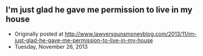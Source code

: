 ## I'm just glad he gave me permission to live in my house

 * Originally posted at http://www.lawyersgunsmoneyblog.com/2013/11/im-just-glad-he-gave-me-permission-to-live-in-my-house
 * Tuesday, November 26, 2013


